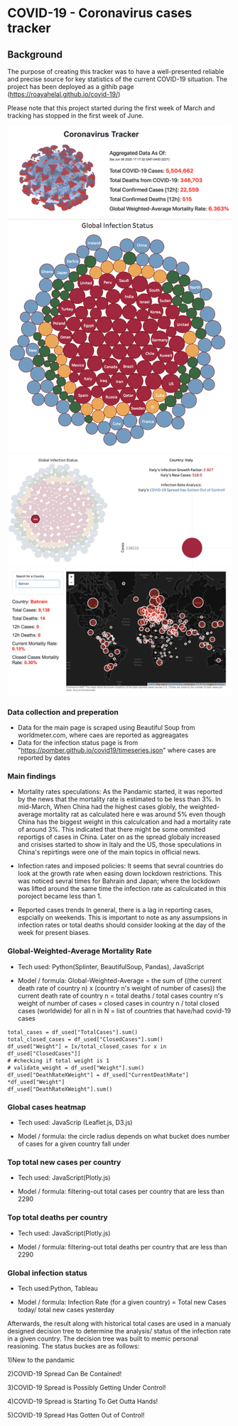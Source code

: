 # COVID-19 - Coronavirus cases tracker

## Background
The purpose of creating this tracker was to have a well-presented reliable and precise source for key statistics of the current COVID-19 situation. The project has been deployed as a githib page (https://roayahelal.github.io/covid-19/)

Please note that this project started during the first week of March and tracking has stopped in the first week of June.

![alt text](https://github.com/roayahelal/covid-19/blob/master/covid-19%20cases%20tracker%20code/screenshots/Screen%20Shot%202020-06-06%20at%205.21.07%20PM.png)
![alt text](https://github.com/roayahelal/covid-19/blob/master/covid-19%20cases%20tracker%20code/screenshots/Screen%20Shot%202020-05-25%20at%205.43.07%20AM.png)
![alt text](https://github.com/roayahelal/covid-19/blob/master/covid-19%20cases%20tracker%20code/screenshots/Screen%20Shot%202020-06-06%20at%205.22.53%20PM.png)
![alt text](https://github.com/roayahelal/covid-19/blob/master/covid-19%20cases%20tracker%20code/screenshots/Screen%20Shot%202020-06-06%20at%205.21.47%20PM.png)



### Data collection and preperation
* Data for the main page is scraped using Beautiful Soup from worldmeter.com, where caes are reported as aggreagates
* Data for the infection status page is from "https://pomber.github.io/covid19/timeseries.json" where cases are reported by dates

### Main findings

* Mortality rates speculations:
As the Pandamic started, it was reported by the news that the mortality rate is estimated to be less than 3%. In mid-March, When China had the highest cases globly, the weighted-average mortality rat as calculated here e was around 5% even though China has the biggest weight in this calculcation and had a mortality rate of around 3%. This indicated that there might be some ommited reportigs of cases in China. Later on as the spread globaly increased and crisises started to show in Italy and the US, those speculations in China's repirtings were one of the main topics in official news.

* Infection rates and imposed policies:
It seems that sevral countries do look at the growth rate when easing down lockdown restrictions. This was noticed sevral times for Bahrain and Japan; where the lockdown was lifted around the same time the infection rate as calculcated in this poroject became less than 1.

* Reported cases trends
In general, there is a lag in reporting cases, espcially on weekends. This is important to note as any assumpsions in infection rates or total deaths should consider looking at the day of the week for present biases.

### Global-Weighted-Average Mortality Rate

* Tech used: Python(Splinter, BeautifulSoup, Pandas), JavaScript

* Model / formula: Global-Weighted-Average = the sum of ((the current death rate of country n) x (country n's weight of number of cases))
the current death rate of country n = total deaths / total cases
country n's weight of number of cases = closed cases in country n / total closed cases (worldwide)
for all n in N = list of countries that have/had covid-19 cases

```
total_cases = df_used["TotalCases"].sum()
total_closed_cases = df_used["ClosedCases"].sum()
df_used["Weight"] = [x/total_closed_cases for x in df_used["ClosedCases"]]
# #checking if total weight is 1 
# validate_weight = df_used["Weight"].sum()
df_used["DeathRateXWeight"] = df_used["CurrentDeathRate"] *df_used["Weight"]
df_used["DeathRateXWeight"].sum() 
```

### Global cases heatmap

* Tech used: JavaScrip (Leaflet.js, D3.js)

* Model / formula: the circle radius depends on what bucket does number of cases for a given country fall under

### Top total new cases per country
* Tech used: JavaScript(Plotly.js)

* Model / formula: filtering-out total cases per country that are less than 2290


### Top total deaths per country 

* Tech used: JavaScript(Plotly.js)

* Model / formula: filtering-out total deaths per country that are less than 2290

### Global infection status 

* Tech used:Python, Tableau

* Model / formula: Infection Rate (for a given country) = Total new Cases today/ total new cases yesterday

Afterwards, the result along with historical total cases are used in a manualy designed decision tree to determine the analysis/ status of the infection rate in a given country. The decision tree was built to memic personal reasioning. The status buckes are as follows:

1)New to the pandamic

2)COVID-19 Spread Can Be Contained!

3)COVID-19 Spread is Possibly Getting Under Control!

4)COVID-19 Spread is Starting To Get Outta Hands!

5)COVID-19 Spread Has Gotten Out of Control!








